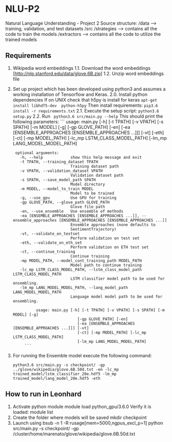 # NLU-P2
Natural Language Understanding - Project 2
Source structure:
/data --> training, validation, and test datasets
/src
    /strategies --> contains all the code to train the models
    /extractors --> contains all the code to utilize the trained models

## Requirements
1. Wikipedia word embeddings 
    1.1. Download the word embeddings [http://nlp.stanford.edu/data/glove.6B.zip]
    1.2. Unzip word embeddings file
2. Set up project which has been developed using python3 and assumes a working installation of Tensorflow and Keras.
    2.0. Install python dependencies
        If on UNIX check that h5py is install for keras
	```apt-get install libhdf5-dev  python-h5py```
        Then install requirements:
	```pip3.6 install -r requirements.txt```
    2.1. Execute the setup script:
        ``` python3.6 setup.py ```
    2.2. Run
        ``` python3.6 src/main.py --help```
         This should print the following parameters:
        ``` 
        usage: main.py [-h] [-t TPATH] [-v VPATH] [-s SPATH] [-m MODEL] [-g]
                       [-gp GLOVE_PATH] [-en]
                       [-ea [ENSEMBLE_APPROACHES [ENSEMBLE_APPROACHES ...]]] [-vt]
                       [-eth] [-ct] [-mp MODEL_PATH] [-lc_mp LSTM_CLASS_MODEL_PATH]
                       [-lm_mp LANG_MODEL_MODEL_PATH]
        
        optional arguments:
          -h, --help            show this help message and exit
          -t TPATH, --training_dataset TPATH
                                Training dataset path
          -v VPATH, --validation_dataset VPATH
                                Validation dataset path
          -s SPATH, --save_model_path SPATH
                                Model directory
          -m MODEL, --model_to_train MODEL
                                Model to be trained
          -g, --use_gpu         Use GPU for training
          -gp GLOVE_PATH, --glove_path GLOVE_PATH
                                Glove file path
          -en, --use_ensemble   Use ensemble of methods
          -ea [ENSEMBLE_APPROACHES [ENSEMBLE_APPROACHES ...]], --ensemble_approaches [ENSEMBLE_APPROACHES [ENSEMBLE_APPROACHES ...]]
                                Ensemble approaches (none defaults to
                                SentimentTrajectory)
          -vt, --validate_on_testset
                                Perform validation on test set
          -eth, --validate_on_eth_set
                                Perform validation on ETH test set
          -ct, --continue_training
                                Continue training
          -mp MODEL_PATH, --model_cont_training_path MODEL_PATH
                                Model path to continue training
          -lc_mp LSTM_CLASS_MODEL_PATH, --lstm_class_model_path LSTM_CLASS_MODEL_PATH
                                LSTM classifier model path to be used for ensembling.
          -lm_mp LANG_MODEL_MODEL_PATH, --lang_model_path LANG_MODEL_MODEL_PATH
                                Language model model path to be used for ensembling.
        
                 usage: main.py [-h] [-t TPATH] [-v VPATH] [-s SPATH] [-m MODEL] [-g]
                                   [-gp GLOVE_PATH] [-en]
                                   [-ea [ENSEMBLE_APPROACHES [ENSEMBLE_APPROACHES ...]]] [-vt]
                                   [-ct] [-mp MODEL_PATH] [-lc_mp LSTM_CLASS_MODEL_PATH]
                                   [-lm_mp LANG_MODEL_MODEL_PATH]
            ```
3. For running the Ensemble model execute the following command:
    ```
    python3.6 src/main.py -s checkpoint/ -gp ../glove/wikipedia/glove.6B.50d.txt -en -lc_mp trained_model/lstm_classifier_20e.hdf5 -lm_mp trained_model/lang_model_20e.hdf5 -eth
    ```


## How to run in Leonhard
1. Activate python module
    	module load python_gpu/3.6.0
   Verify it is loaded:
	module list
2. Create the folder where models will be saved
	mkdir checkpoint
3. Launch using
	bsub -n 1 -R rusage[mem=5000,ngpus_excl_p=1] python src/main.py -s checkpoint/ -gp /cluster/home/marenato/glove/wikipedia/glove.6B.50d.txt 
